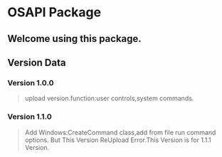 # OSAPI Package

## Welcome using this package.

## Version Data

### Version 1.0.0

> upload version.function:user controls,system commands.

### Version 1.1.0

> Add Windows:CreateCommand class,add from file run command options.
> But This Version ReUpload Error.This Version is for 1.1.1 Version.